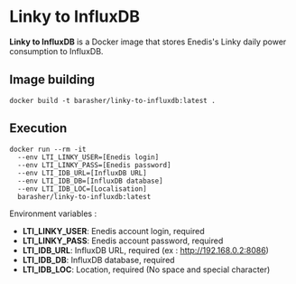 # Linky to InfluxDB

**Linky to InfluxDB** is a Docker image that stores Enedis's Linky daily power consumption to InfluxDB.

## Image building

```
docker build -t barasher/linky-to-influxdb:latest .
```

## Execution

```
docker run --rm -it
  --env LTI_LINKY_USER=[Enedis login]
  --env LTI_LINKY_PASS=[Enedis password]
  --env LTI_IDB_URL=[InfluxDB URL]
  --env LTI_IDB_DB=[InfluxDB database]
  --env LTI_IDB_LOC=[Localisation]
  barasher/linky-to-influxdb:latest
```

Environment variables :
- **LTI_LINKY_USER**: Enedis account login, required
- **LTI_LINKY_PASS**: Enedis account password, required
- **LTI_IDB_URL**: InfluxDB URL, required (ex : http://192.168.0.2:8086)
- **LTI_IDB_DB**: InfluxDB database, required
- **LTI_IDB_LOC**: Location, required (No space and special character)